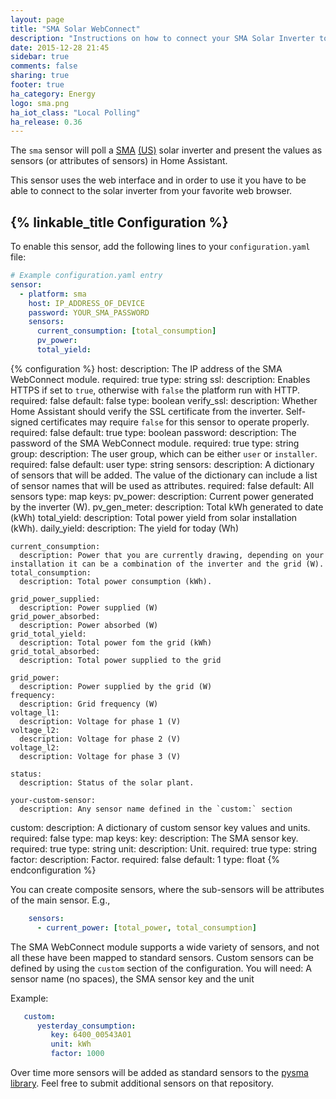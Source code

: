 ```yaml
---
layout: page
title: "SMA Solar WebConnect"
description: "Instructions on how to connect your SMA Solar Inverter to Home Assistant."
date: 2015-12-28 21:45
sidebar: true
comments: false
sharing: true
footer: true
ha_category: Energy
logo: sma.png
ha_iot_class: "Local Polling"
ha_release: 0.36
---
```


The `sma` sensor will poll a [SMA](http://www.sma-solar.com/) [(US)](http://www.sma-america.com/) solar inverter and present the values as sensors (or attributes of sensors) in Home Assistant.

This sensor uses the web interface and in order to use it you have to be able to connect to the solar inverter from your favorite web browser.

## {% linkable_title Configuration %}

To enable this sensor, add the following lines to your `configuration.yaml` file:

```yaml
# Example configuration.yaml entry
sensor:
  - platform: sma
    host: IP_ADDRESS_OF_DEVICE
    password: YOUR_SMA_PASSWORD
    sensors:
      current_consumption: [total_consumption]
      pv_power:
      total_yield:
```

{% configuration %}
host:
  description: The IP address of the SMA WebConnect module.
  required: true
  type: string
ssl:
  description: Enables HTTPS if set to `true`, otherwise with `false` the platform run with HTTP.
  required: false
  default: false
  type: boolean
verify_ssl:
  description: Whether Home Assistant should verify the SSL certificate from the inverter. Self-signed certificates may require `false` for this sensor to operate properly.
  required: false
  default: true
  type: boolean
password:
  description: The password of the SMA WebConnect module.
  required: true
  type: string
group:
  description: The user group, which can be either `user` or `installer`.
  required: false
  default: user
  type: string
sensors:
  description: A dictionary of sensors that will be added. The value of the dictionary can include a list of sensor names that will be used as attributes.
  required: false
  default: All sensors
  type: map
  keys:
    pv_power:
      description: Current power generated by the inverter (W).
    pv_gen_meter:
      description: Total kWh generated to date (kWh)
    total_yield:
      description: Total power yield from solar installation (kWh).
    daily_yield:
      description: The yield for today (Wh)

    current_consumption:
      description: Power that you are currently drawing, depending on your installation it can be a combination of the inverter and the grid (W).
    total_consumption:
      description: Total power consumption (kWh).

    grid_power_supplied:
      description: Power supplied (W)
    grid_power_absorbed:
      description: Power absorbed (W)
    grid_total_yield:
      description: Total power fom the grid (kWh)
    grid_total_absorbed:
      description: Total power supplied to the grid

    grid_power:
      description: Power supplied by the grid (W)
    frequency:
      description: Grid frequency (W)
    voltage_l1:
      description: Voltage for phase 1 (V)
    voltage_l2:
      description: Voltage for phase 2 (V)
    voltage_l2:
      description: Voltage for phase 3 (V)

    status:
      description: Status of the solar plant.

    your-custom-sensor:
      description: Any sensor name defined in the `custom:` section
custom:
  description: A dictionary of custom sensor key values and units.
  required: false
  type: map
  keys:
    key:
      description: The SMA sensor key.
      required: true
      type: string
    unit:
      description: Unit.
      required: true
      type: string
    factor:
      description: Factor.
      required: false
      default: 1
      type: float
{% endconfiguration %}

You can create composite sensors, where the sub-sensors will be attributes of the main sensor. E.g.,

```yaml
    sensors:
      - current_power: [total_power, total_consumption]
```

The SMA WebConnect module supports a wide variety of sensors, and not all these have been mapped to standard sensors. Custom sensors can be defined by using the `custom` section of the configuration. You will need: A sensor name (no spaces), the SMA sensor key and the unit

Example:

```yaml
   custom:
      yesterday_consumption:
         key: 6400_00543A01
         unit: kWh
         factor: 1000
```

Over time more sensors will be added as standard sensors to the [pysma library](https://github.com/kellerza/pysma/blob/master/pysma/__init__.py#L100). Feel free to submit additional sensors on that repository.
